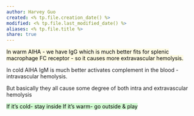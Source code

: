 ```yaml
---
author: Harvey Guo
created: <% tp.file.creation_date() %>
modified: <% tp.file.last_modified_date() %>
aliases: <% tp.file.title %>
share: true
---
```


<mark style="background: #FFF3A34A;">In warm AIHA - we have IgG which is much better fits for splenic macrophage FC receptor - so it causes more extravascular hemolysis.

In cold AIHA IgM is much better activates complement in the blood - intravascular hemolysis.</mark>

But basically they all cause some degree of both intra and extravascular hemolysis

<mark style="background: #BBFABBA6;">If it’s cold- stay inside
If it’s warm- go outside & play</mark>